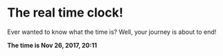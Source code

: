 # The real time clock!

Ever wanted to know what the time is? Well, your journey is about to end!

**The time is Nov 26, 2017, 20:11**
